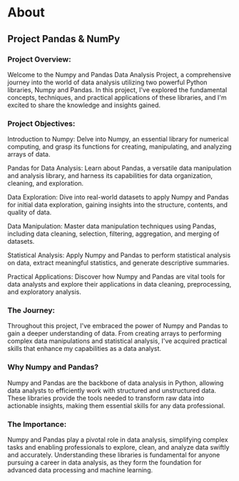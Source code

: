 # About
## Project Pandas & NumPy

### Project Overview:
Welcome to the Numpy and Pandas Data Analysis Project, a comprehensive journey into the world of data analysis utilizing two powerful Python libraries, Numpy and Pandas. In this project, I've explored the fundamental concepts, techniques, and practical applications of these libraries, and I'm excited to share the knowledge and insights gained.

### Project Objectives:

Introduction to Numpy: Delve into Numpy, an essential library for numerical computing, and grasp its functions for creating, manipulating, and analyzing arrays of data.

Pandas for Data Analysis: Learn about Pandas, a versatile data manipulation and analysis library, and harness its capabilities for data organization, cleaning, and exploration.

Data Exploration: Dive into real-world datasets to apply Numpy and Pandas for initial data exploration, gaining insights into the structure, contents, and quality of data.

Data Manipulation: Master data manipulation techniques using Pandas, including data cleaning, selection, filtering, aggregation, and merging of datasets.

Statistical Analysis: Apply Numpy and Pandas to perform statistical analysis on data, extract meaningful statistics, and generate descriptive summaries.

Practical Applications: Discover how Numpy and Pandas are vital tools for data analysts and explore their applications in data cleaning, preprocessing, and exploratory analysis.

### The Journey:
Throughout this project, I've embraced the power of Numpy and Pandas to gain a deeper understanding of data. From creating arrays to performing complex data manipulations and statistical analysis, I've acquired practical skills that enhance my capabilities as a data analyst.

### Why Numpy and Pandas?
Numpy and Pandas are the backbone of data analysis in Python, allowing data analysts to efficiently work with structured and unstructured data. These libraries provide the tools needed to transform raw data into actionable insights, making them essential skills for any data professional.

### The Importance:
Numpy and Pandas play a pivotal role in data analysis, simplifying complex tasks and enabling professionals to explore, clean, and analyze data swiftly and accurately. Understanding these libraries is fundamental for anyone pursuing a career in data analysis, as they form the foundation for advanced data processing and machine learning.
